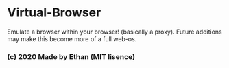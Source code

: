 # Virtual-Browser

Emulate a browser within your browser! (basically a proxy). Future additions may make this become more of a full web-os.

### (c) 2020 Made by Ethan (MIT lisence)